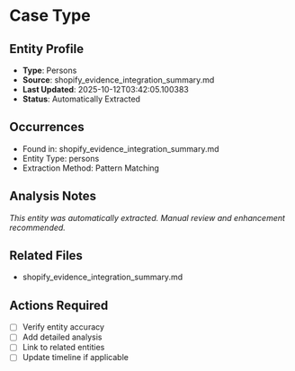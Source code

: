 # Case Type

## Entity Profile
- **Type**: Persons
- **Source**: shopify_evidence_integration_summary.md
- **Last Updated**: 2025-10-12T03:42:05.100383
- **Status**: Automatically Extracted

## Occurrences
- Found in: shopify_evidence_integration_summary.md
- Entity Type: persons
- Extraction Method: Pattern Matching

## Analysis Notes
*This entity was automatically extracted. Manual review and enhancement recommended.*

## Related Files
- shopify_evidence_integration_summary.md

## Actions Required
- [ ] Verify entity accuracy
- [ ] Add detailed analysis
- [ ] Link to related entities
- [ ] Update timeline if applicable
